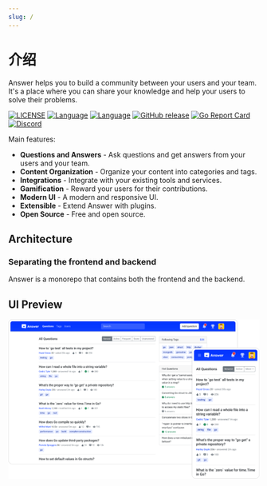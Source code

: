 ```yaml
---
slug: /
---
```


# 介绍

Answer helps you to build a community between your users and your team.
It's a place where you can share your knowledge and help your users to solve their problems.

[![LICENSE](https://img.shields.io/github/license/answerdev/answer)](https://github.com/answerdev/answer/blob/main/LICENSE)
[![Language](https://img.shields.io/badge/language-go-blue.svg)](https://golang.org/)
[![Language](https://img.shields.io/badge/language-react-blue.svg)](https://reactjs.org/)
[![GitHub release](https://img.shields.io/github/v/release/answerdev/answer?include_prereleases)](https://github.com/answerdev/answer/releases)
[![Go Report Card](https://goreportcard.com/badge/github.com/answerdev/answer)](https://goreportcard.com/report/github.com/answerdev/answer)
[![Discord](https://img.shields.io/badge/discord-chat-5865f2?logo=discord&logoColor=f5f5f5)](https://discord.gg/Jm7Y4cbUej)

Main features:

- **Questions and Answers** - Ask questions and get answers from your users and your team.
- **Content Organization** - Organize your content into categories and tags.
- **Integrations** - Integrate with your existing tools and services.
- **Gamification** - Reward your users for their contributions.
- **Modern UI** - A modern and responsive UI.
- **Extensible** - Extend Answer with plugins.
- **Open Source** - Free and open source.

## Architecture

### Separating the frontend and backend

Answer is a monorepo that contains both the frontend and the backend.

## UI Preview

![screenshot](/img/screenshot.png)
